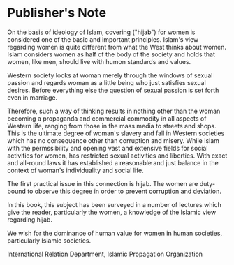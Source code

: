Publisher's Note
================

On the basis of ideology of Islam, covering ("hijab") for women is
considered one of the basic and important principles. Islam's view
regarding women is quite different from what the West thinks about
women. Islam considers women as half of the body of the society and
holds that women, like men, should live with humon standards and
values.

Western society looks at woman merely through the windows of sexual
passion and regards woman as a little being who just satisfies sexual
desires. Before everything else the question of sexual passion is set
forth even in marriage.

Therefore, such a way of thinking results in nothing other than the
woman becoming a propaganda and commercial commodity in all aspects of
Western life, ranging from those in the mass media to streets and shops.
This is the ultimate degree of woman's slavery and fall in Western
societies which has no consequence other than corruption and misery.
While Islam with the permssibility and opening vast and extensive fields
for social activities for women, has restricted sexual activities and
liberties. With exact and all-round laws it has established a reasonable
and just balance in the context of woman's individuality and social
life.

The first practical issue in this connection is hijab. The women are
duty-bound to observe this degree in order to prevent corruption and
deviation.

In this book, this subject has been surveyed in a number of lectures
which give the reader, particularly the women, a knowledge of the
Islamic view regarding hijab.

We wish for the dominance of human value for women in human societies,
particularly Islamic societies.

International Relation Department, Islamic Propagation Organization


